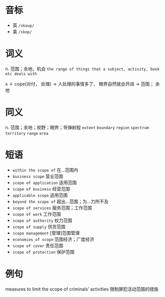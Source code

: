 # 音标

- 英 `/skəup/`
- 美 `/skop/`

# 词义

n. 范围；余地，机会
`the range of things that a subject, activity, book etc deals with`



s ＋ cope(对付， 处理) → 人处理的事情多了， 眼界自然就会开阔 → 范围； 余地

# 同义

n. 范围；余地；视野；眼界；导弹射程
`extent` `boundary` `region` `spectrum` `territory` `range` `area`

# 短语

- `within the scope of` 在…范围内
- `business scope` 营业范围
- `scope of application` 适用范围
- `scope of business` 经营范围
- `applicable scope` 适用范围
- `beyond the scope of` 超出…范围；为…力所不及
- `scope of services` 服务范围；工作范围
- `scope of work` 工作范围
- `scope of authority` 权力范围
- `scope of supply` 供货范围
- `scope management` [管理]范围管理
- `economies of scope` 范围经济；广度经济
- `scope of cover` 责任范围
- `scope of protection` 保护范围

# 例句

measures to limit the scope of criminals’ activities
限制罪犯活动范围的措施


